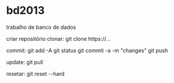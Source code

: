 bd2013
======
trabalho de banco de dados

criar repositório
clonar: git clone https://...

commit: git add -A
        git status
        git commit -a -m "changes"
        git push
        
        
update: git pull


resetar: git reset --hard
